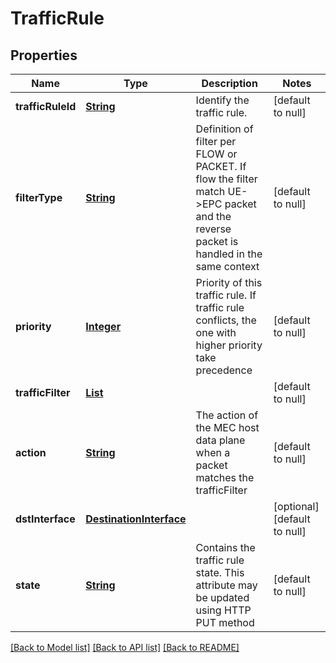 # TrafficRule
## Properties

Name | Type | Description | Notes
------------ | ------------- | ------------- | -------------
**trafficRuleId** | [**String**](string.md) | Identify the traffic rule. | [default to null]
**filterType** | [**String**](string.md) | Definition of filter per FLOW or PACKET. If flow the filter match UE-&gt;EPC packet and the reverse packet is handled in the same context | [default to null]
**priority** | [**Integer**](integer.md) | Priority of this traffic rule. If traffic rule conflicts, the one with higher priority take precedence | [default to null]
**trafficFilter** | [**List**](TrafficFilter.md) |  | [default to null]
**action** | [**String**](string.md) | The action of the MEC host data plane when a packet matches the trafficFilter | [default to null]
**dstInterface** | [**DestinationInterface**](DestinationInterface.md) |  | [optional] [default to null]
**state** | [**String**](string.md) | Contains the traffic rule state. This attribute may be updated using HTTP PUT   method | [default to null]

[[Back to Model list]](../README.md#documentation-for-models) [[Back to API list]](../README.md#documentation-for-api-endpoints) [[Back to README]](../README.md)

